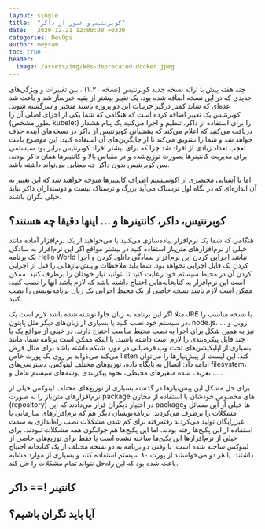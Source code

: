 ```yaml
---
layout: single
title:  "کوبرنتیس و عبور از داکر"
date:   2020-12-21 12:00:00 +0330
categories: DevOps
author: meysam
toc: true
header:
  image: /assets/img/k8s-deprecated-docker.jpeg
---
```

چند هفته پیش با ارائه نسخه جدید کوبرنتیس (نسخه ۱.۲۰) ،‌ بین تغییرات و ویژگی‌های جدیدی که در این نسخه اضافه شده بود، یک تغییر بیشتر از بقیه خبرساز شد و باعث شد عده‌ای که شاید کمتر درگیر جزییات این دو پروژه باشند متحیر و سرگشته شوند. کوبرنتیس یک تغییر اضافه کرده است که هنگامی که شما یکی از اجزای اصلی آن را (بطور مشخص kubelet) را برای استفاده از داکر، تنظیم و اجرا می‌کنید یک پیام هشدار دریافت می‌کنید که اعلام می‌کند که پشتیبانی کوبرنتیس از داکر در نسخه‌های آینده حذف خواهد شد و شما را تشویق می‌کند تا از جایگزین‌های آن استفاده کنید. این موضوع باعث تعجب تعداد زیادی از افراد شد چرا که برای بیشتر افراد کوبرنتیس برابر بود سیستمی برای مدیریت کانتینرها بصورت توزیع‌شده و در مقیاس بالا و کانتینرها همان داکر بودند. پس کوبرنتیس بدون داکر چه معنایی می‌تواند داشته باشد.

اما با آشنایی مختصری از اکوسیستم اطراف کانتینرها متوجه خواهید شد که این تغییر به آن اندازه‌ای که در نگاه اول ترسناک می‌آید بزرگ و ترسناک نیست و دوستداران داکر نباید خیلی نگران باشند.
## کوبرنتیس، داکر، کانتینرها و … اینها دقیقا چه هستند؟
هنگامی که شما یک نرم‌افزار پیاده‌سازی می‌کنید یا می‌خواهید از یک نرم‌افزار آماده مانند خیلی از نرم‌افزارهای متن‌باز استفاده کنید در بیشتر مواقع اگر این نرم‌افزار به سادگی یک برنامه Hello World  نباشد اجرایی کردن این نرم‌افزار بسادگی دانلود کردن و اجرا کردن یک فایل اجرایی نخواهد بود. شما باید ملاحظات و پیش‌نیازهایی را قبل از اجرایی کردن آن در محیط سیستم خود رعایت کنید تا بتوانید نیاز خودتان را برطرف کنید. ممکن است این نرم‌افزار به کتابخانه‌هایی احتیاج داشته باشد که لازم باشد آنها را نصب کنید. ممکن است لازم باشد نسخه خاصی از یک محیط اجرایی یک زبان برنامه‌نویسی را نصب کنید.

مثلا اگر این برنامه به زبان جاوا نوشته شده باشد لازم است یک JRE با نسخه مناسب را در سیستم خود نصب کنید یا بسیاری از زبان‌های دیگر مثل پایتون، node.js، روبی و … نیز به همین شکل برای اجرا به نصب محیط مناسب احتیاج دارند. در خیلی از مواقع یک یا چند فایل پیکره‌بندی را لازم است داشته باشید. یا اینکه ممکن است برنامه شما، مانند بسیاری از اپلیکیشن‌های تحت وب فرضیاتی در مورد شبکه داشته باشد برای مثال فرض می‌کند می‌ةواند بر روی یک پورت خاص listen کند.
این لیست از پیش‌نیازها را می‌توان ادامه داد: اتصال به پایگاه داده، توزیع‌های مختلف لینوکس، دسترسی‌های filesystem، تعریف شده متغیرهای محیطی، نحوه پیکربندی پوشه‌های سیستم عامل و … .

برای حل مشکل این پیش‌نیازها در گذشته بسیاری از توزیع‌های مختلف لینوکس خیلی از نرم‌افزارهای متن‌باز را به صورت package های مخصوص خودشان با استفاده از مخازن (repository) در اختیار دیگران قرار می‌دادند که این packageها خیلی از این مسائل و مشکلات را برطرف می‌کردند. برنامه‌نویسان دیگر هم که نرم‌افزارهای سازمانی یا غیررایگان تولید می‌کردند رفته‌رفته برای کم شدن مشکلات نصب  راه‌اندازی به سمت استفاده از این پکیج‌ها رفته بودند. اما این پکیج‌ها هم جوابگوی همه مشکلات نبودند. برای خیلی از نرم‌افزارها این پکیج‌ها ساخته نشده است یا فقط برای توزیع‌های خاصی از لینوکس ساخته شده است، یا وقتی دو برنامه به دو نسخه مختلف از یک کتابخانه احتیاج داشتند، یا هر دو می‌خواستند از پورت ۸۰ سیستم استفاده کنند و بسیاری از موارد مشابه باعث شده بود که این راه‌حل نتواند تمام مشکلات را حل کند.

## کانتینر !== داکر

## آیا باید نگران باشیم؟

